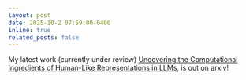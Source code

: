 ```yaml
---
layout: post
date: 2025-10-2 07:59:00-0400
inline: true
related_posts: false
---
```


My latest work (currently under review) <a href="https://arxiv.org/abs/2510.01030">Uncovering the Computational Ingredients of Human-Like Representations in LLMs</a>, is out on arxiv! 
